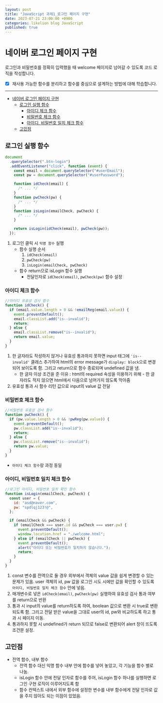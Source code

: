 ```yaml
---
layout: post
title: "JavaScript 과제1_로그인 페이지 구현"
date: 2023-07-21 23:00:00 +0900
categories: likelion blog JavaScript
published: true
---
```


# 네이버 로그인 페이지 구현

로그인과 비밀번호를 정확히 입력했을 때 welcome 페이지로 넘어갈 수 있도록 코드 로직을 작성합니다.

- [x] 재사용 가능한 함수를 분리하고 함수를 중심으로 설계하는 방법에 대해 학습합니다.

---

- [네이버 로그인 페이지 구현](#네이버-로그인-페이지-구현)
  - [로그인 실행 함수](#로그인-실행-함수)
    - [아이디 체크 함수](#아이디-체크-함수)
    - [비밀번호 체크 함수](#비밀번호-체크-함수)
    - [아이디, 비밀번호 일치 체크 함수](#아이디-비밀번호-일치-체크-함수)
  - [고민점](#고민점)

## 로그인 실행 함수

```js
document
  .querySelector(".btn-login")
  .addEventListener("click", function (event) {
    const email = document.querySelector("#userEmail");
    const pw = document.querySelector("#userPassword");

    function idCheck(email) {
      /* ... */
    }
    function pwCheck(pw) {
      /* ... */
    }
    function isLogin(emailCheck, pwCheck) {
      /* ... */
    }

    return isLogin(idCheck(email), pwCheck(pw));
  });
```

1. 로그인 클릭 시 `익명 함수` 실행
   - 함수 실행 순서
     1. `idCheck(email)`
     2. `pwCheck(pw)`
     3. `isLogin(emailCheck, pwCheck)`
   - 함수 return으로 isLogin 함수 실행
     - 전달인자로 `idCheck(email)`, `pwCheck(pw)` 함수 설정

### 아이디 체크 함수

```js
//아이디 유효성 검사 함수
function idCheck() {
  if (email.value.length > 0 && !emailReg(email.value)) {
    event.preventDefault();
    email.classList.add("is--invalid");
    return;
  } else {
    email.classList.remove("is--invalid");
    return email.value;
  }
}
```

1. 한 글자라도 작성하지 않거나 유효성 통과하지 못하면 input 태그에 `'is--invalid'` 클래스 추가하여 html의 error message가 `display: block`으로 변경되어 보이도록 함. 그리고 return으로 함수 종료되며 undefined 값을 냄.
   - 한 글자 이상 조건을 준 이유 : html의 required 속성을 이용하기 위해 - 한 글자라도 적지 않으면 html에서 다음으로 넘어가지 않도록 막아줌
2. 유효성 통과 시 함수 리턴 값으로 input의 value 값 전달

### 비밀번호 체크 함수

```js
//비밀번호 유효성 검사 함수
function pwCheck() {
  if (pw.value.length > 0 && !pwReg(pw.value)) {
    event.preventDefault();
    pw.classList.add("is--invalid");
    return;
  } else {
    pw.classList.remove("is--invalid");
    return pw.value;
  }
}
```

- `아이디 체크 함수`랑 과정 동일

### 아이디, 비밀번호 일치 체크 함수

```js
//로그인 아이디, 비밀번호 일치 확인 함수
function isLogin(emailCheck, pwCheck) {
  const user = {
    id: "asd@naver.com",
    pw: "spdlqj123!@",
  };

  if (emailCheck && pwCheck) {
    if (emailCheck === user.id && pwCheck === user.pw) {
      event.preventDefault();
      window.location.href = "./welcome.html";
    } else if (emailCheck || pwCheck) {
      event.preventDefault();
      alert("아이디 또는 비밀번호가 일치하지 않습니다.");
      return;
    }
  }
}
```

1. const 변수를 전역으로 둘 경우 외부에서 객체의 value 값을 쉽게 변경할 수 있는 문제가 있음. user 객체의 id, pw 값을 로그인 시도 시에만 값을 확인할 수 있도록 `아이디, 비밀번호 일치 체크 함수` 안에 넣음.
2. 매개변수로 넣은 `idCheck(email)`, `pwCheck(pw)` 실행하여 유효성 검사 통과 여부를 return으로 반환
3. 통과 시 input의 value를 return하도록 하여, boolean 값으로 변환 시 true로 변환되도록 함. 그리고 전달 받은 value을 그대로 user의 id, pw와 비교하도록 하고 통과 시 페이지 이동.
4. 통과하지 못할 시 undefined가 return 되므로 false로 변환되어 alert 창이 뜨도록 조건문 설정.

## 고민점

- 전역 함수, 내부 함수
  - 전역 함수 대신 익명 함수 내부 안에 함수를 넣어 놓았고, 각 기능을 함수 별로 나눔.
  - isLogin 함수 안에 전달 인자로 함수를 주어, isLogin 함수 하나를 실행하면 로그인 구현 로직이 이루어지도록 함
  - 함수 컨텍스트 내에서 외부 함수에 설정한 변수를 내부 함수에게 전달 인자로 값을 주지 않아도 되는 이점이 있었음.
